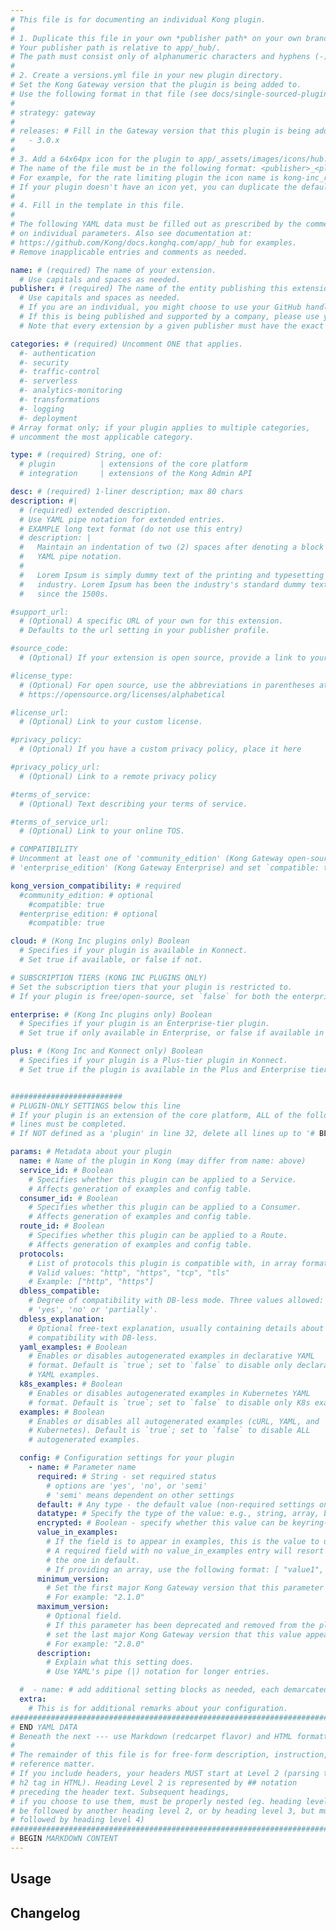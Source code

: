 ```yaml
---
# This file is for documenting an individual Kong plugin.
#
# 1. Duplicate this file in your own *publisher path* on your own branch.
# Your publisher path is relative to app/_hub/.
# The path must consist only of alphanumeric characters and hyphens (-).
#
# 2. Create a versions.yml file in your new plugin directory.
# Set the Kong Gateway version that the plugin is being added to.
# Use the following format in that file (see docs/single-sourced-plugins.md for more info):
#
# strategy: gateway
#
# releases: # Fill in the Gateway version that this plugin is being added in.
#   - 3.0.x
#
# 3. Add a 64x64px icon for the plugin to app/_assets/images/icons/hub.
# The name of the file must be in the following format: <publisher>_<plugin-directory-name>.png
# For example, for the rate limiting plugin the icon name is kong-inc_rate-limiting.png
# If your plugin doesn't have an icon yet, you can duplicate the default_icon.png file.
#
# 4. Fill in the template in this file.
#
# The following YAML data must be filled out as prescribed by the comments
# on individual parameters. Also see documentation at:
# https://github.com/Kong/docs.konghq.com/app/_hub for examples.
# Remove inapplicable entries and comments as needed.

name: # (required) The name of your extension.
  # Use capitals and spaces as needed.
publisher: # (required) The name of the entity publishing this extension.
  # Use capitals and spaces as needed.
  # If you are an individual, you might choose to use your GitHub handle, or your name.
  # If this is being published and supported by a company, please use your company name.
  # Note that every extension by a given publisher must have the exact same value.

categories: # (required) Uncomment ONE that applies.
  #- authentication
  #- security
  #- traffic-control
  #- serverless
  #- analytics-monitoring
  #- transformations
  #- logging
  #- deployment
# Array format only; if your plugin applies to multiple categories,
# uncomment the most applicable category.

type: # (required) String, one of:
  # plugin          | extensions of the core platform
  # integration     | extensions of the Kong Admin API

desc: # (required) 1-liner description; max 80 chars
description: #|
  # (required) extended description.
  # Use YAML pipe notation for extended entries.
  # EXAMPLE long text format (do not use this entry)
  # description: |
  #   Maintain an indentation of two (2) spaces after denoting a block with
  #   YAML pipe notation.
  #
  #   Lorem Ipsum is simply dummy text of the printing and typesetting
  #   industry. Lorem Ipsum has been the industry's standard dummy text ever
  #   since the 1500s.

#support_url:
  # (Optional) A specific URL of your own for this extension.
  # Defaults to the url setting in your publisher profile.

#source_code:
  # (Optional) If your extension is open source, provide a link to your code.

#license_type:
  # (Optional) For open source, use the abbreviations in parentheses at:
  # https://opensource.org/licenses/alphabetical

#license_url:
  # (Optional) Link to your custom license.

#privacy_policy:
  # (Optional) If you have a custom privacy policy, place it here

#privacy_policy_url:
  # (Optional) Link to a remote privacy policy

#terms_of_service:
  # (Optional) Text describing your terms of service.

#terms_of_service_url:
  # (Optional) Link to your online TOS.

# COMPATIBILITY
# Uncomment at least one of 'community_edition' (Kong Gateway open-source) or
# 'enterprise_edition' (Kong Gateway Enterprise) and set `compatible: true`.

kong_version_compatibility: # required
  #community_edition: # optional
    #compatible: true
  #enterprise_edition: # optional
    #compatible: true

cloud: # (Kong Inc plugins only) Boolean
  # Specifies if your plugin is available in Konnect.
  # Set true if available, or false if not.

# SUBSCRIPTION TIERS (KONG INC PLUGINS ONLY)
# Set the subscription tiers that your plugin is restricted to.
# If your plugin is free/open-source, set `false` for both the enterprise and plus tiers.

enterprise: # (Kong Inc plugins only) Boolean
  # Specifies if your plugin is an Enterprise-tier plugin.
  # Set true if only available in Enterprise, or false if available in other tiers.

plus: # (Kong Inc and Konnect only) Boolean
  # Specifies if your plugin is a Plus-tier plugin in Konnect.
  # Set true if the plugin is available in the Plus and Enterprise tiers, or false if available for free/in open-source.


#########################
# PLUGIN-ONLY SETTINGS below this line
# If your plugin is an extension of the core platform, ALL of the following
# lines must be completed.
# If NOT defined as a 'plugin' in line 32, delete all lines up to '# BEGIN MARKDOWN CONTENT'

params: # Metadata about your plugin
  name: # Name of the plugin in Kong (may differ from name: above)
  service_id: # Boolean
    # Specifies whether this plugin can be applied to a Service.
    # Affects generation of examples and config table.
  consumer_id: # Boolean
    # Specifies whether this plugin can be applied to a Consumer.
    # Affects generation of examples and config table.
  route_id: # Boolean
    # Specifies whether this plugin can be applied to a Route.
    # Affects generation of examples and config table.
  protocols:
    # List of protocols this plugin is compatible with, in array format.
    # Valid values: "http", "https", "tcp", "tls"
    # Example: ["http", "https"]
  dbless_compatible:
    # Degree of compatibility with DB-less mode. Three values allowed:
    # 'yes', 'no' or 'partially'.
  dbless_explanation:
    # Optional free-text explanation, usually containing details about the degree of
    # compatibility with DB-less.
  yaml_examples: # Boolean
    # Enables or disables autogenerated examples in declarative YAML
    # format. Default is `true`; set to `false` to disable only declarative
    # YAML examples.
  k8s_examples: # Boolean
    # Enables or disables autogenerated examples in Kubernetes YAML
    # format. Default is `true`; set to `false` to disable only K8s examples.
  examples: # Boolean
    # Enables or disables all autogenerated examples (cURL, YAML, and
    # Kubernetes). Default is `true`; set to `false` to disable ALL
    # autogenerated examples.

  config: # Configuration settings for your plugin
    - name: # Parameter name
      required: # String - set required status
        # options are 'yes', 'no', or 'semi'
        # 'semi' means dependent on other settings
      default: # Any type - the default value (non-required settings only)
      datatype: # Specify the type of the value: e.g., string, array, boolean, etc.
      encrypted: # Boolean - specify whether this value can be keyring-encrypted in Kong Enterprise
      value_in_examples:
        # If the field is to appear in examples, this is the value to use.
        # A required field with no value_in_examples entry will resort to
        # the one in default.
        # If providing an array, use the following format: [ "value1", "value2" ].
      minimum_version:
        # Set the first major Kong Gateway version that this parameter appears in.
        # For example: "2.1.0"
      maximum_version:
        # Optional field.
        # If this parameter has been deprecated and removed from the plugin,
        # set the last major Kong Gateway version that this value appears in.
        # For example: "2.8.0"
      description:
        # Explain what this setting does.
        # Use YAML's pipe (|) notation for longer entries.

  #  - name: # add additional setting blocks as needed, each demarcated by -
  extra:
    # This is for additional remarks about your configuration.
###############################################################################
# END YAML DATA
# Beneath the next --- use Markdown (redcarpet flavor) and HTML formatting only.
#
# The remainder of this file is for free-form description, instruction, and
# reference matter.
# If you include headers, your headers MUST start at Level 2 (parsing to
# h2 tag in HTML). Heading Level 2 is represented by ## notation
# preceding the header text. Subsequent headings,
# if you choose to use them, must be properly nested (eg. heading level 2 may
# be followed by another heading level 2, or by heading level 3, but must NOT be
# followed by heading level 4)
###############################################################################
# BEGIN MARKDOWN CONTENT
---
```


## Usage
<!-- Any information that the user needs to know about using this plugin:
examples, limitations, use cases, etc. -->

## Changelog

<!-- Add a changelog entry in the following format for every change to the plugin:

### Kong Gateway <version number>
* Added X parameter for doing XYZ.
* Removed the deprecated Z parameter.
-->
